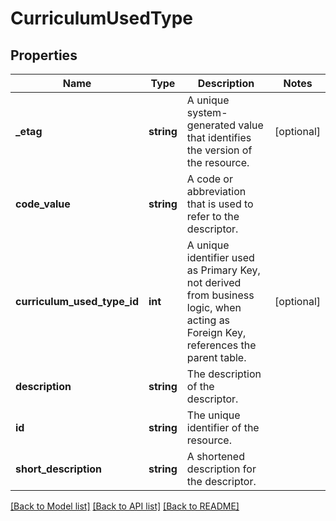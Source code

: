 # CurriculumUsedType

## Properties
Name | Type | Description | Notes
------------ | ------------- | ------------- | -------------
**_etag** | **string** | A unique system-generated value that identifies the version of the resource. | [optional] 
**code_value** | **string** | A code or abbreviation that is used to refer to the descriptor. | 
**curriculum_used_type_id** | **int** | A unique identifier used as Primary Key, not derived from business logic, when acting as Foreign Key, references the parent table. | [optional] 
**description** | **string** | The description of the descriptor. | 
**id** | **string** | The unique identifier of the resource. | 
**short_description** | **string** | A shortened description for the descriptor. | 

[[Back to Model list]](../README.md#documentation-for-models) [[Back to API list]](../README.md#documentation-for-api-endpoints) [[Back to README]](../README.md)


